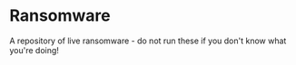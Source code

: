 # Ransomware
A repository of live ransomware - do not run these if you don't know what you're doing!
